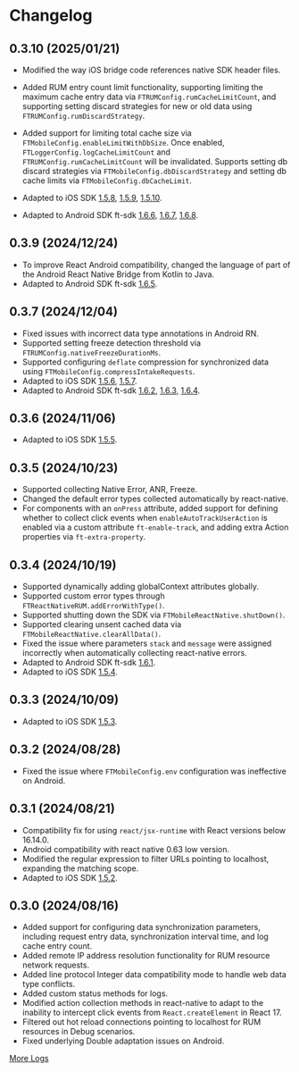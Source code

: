 # Changelog
## **0.3.10 (2025/01/21)**

* Modified the way iOS bridge code references native SDK header files.

* Added RUM entry count limit functionality, supporting limiting the maximum cache entry data via `FTRUMConfig.rumCacheLimitCount`, and supporting setting discard strategies for new or old data using `FTRUMConfig.rumDiscardStrategy`.

* Added support for limiting total cache size via `FTMobileConfig.enableLimitWithDbSize`. Once enabled, `FTLoggerConfig.logCacheLimitCount` and `FTRUMConfig.rumCacheLimitCount` will be invalidated. Supports setting db discard strategies via `FTMobileConfig.dbDiscardStrategy` and setting db cache limits via `FTMobileConfig.dbCacheLimit`.

* Adapted to iOS SDK [1.5.8](../ios/sdk-changelog.md/#1-5-8), [1.5.9](../ios/sdk-changelog.md/#1-5-9), [1.5.10](../ios/sdk-changelog.md/#1-5-10).
* Adapted to Android SDK ft-sdk [1.6.6](../android/sdk-changelog.md/#ft-sdk-1-6-6), [1.6.7](../android/sdk-changelog.md/#ft-sdk-1-6-7), [1.6.8](../android/sdk-changelog.md/#ft-sdk-1-6-8).

## **0.3.9 (2024/12/24)**

* To improve React Android compatibility, changed the language of part of the Android React Native Bridge from Kotlin to Java.
* Adapted to Android SDK ft-sdk [1.6.5](../android/sdk-changelog.md/#ft-sdk-1-6-5).

## **0.3.7 (2024/12/04)**

* Fixed issues with incorrect data type annotations in Android RN.
* Supported setting freeze detection threshold via `FTRUMConfig.nativeFreezeDurationMs`.
* Supported configuring `deflate` compression for synchronized data using `FTMobileConfig.compressIntakeRequests`.
* Adapted to iOS SDK [1.5.6](../ios/sdk-changelog.md/#1-5-6), [1.5.7](../ios/sdk-changelog.md/#1-5-7).
* Adapted to Android SDK ft-sdk [1.6.2](../android/sdk-changelog.md/#ft-sdk-1-6-2), [1.6.3](../android/sdk-changelog.md/#ft-sdk-1-6-3), [1.6.4](../android/sdk-changelog.md/#ft-sdk-1-6-4).

## **0.3.6 (2024/11/06)**

* Adapted to iOS SDK [1.5.5](../ios/sdk-changelog.md/#1-5-5).

## **0.3.5 (2024/10/23)**

* Supported collecting Native Error, ANR, Freeze.
* Changed the default error types collected automatically by react-native.
* For components with an `onPress` attribute, added support for defining whether to collect click events when `enableAutoTrackUserAction` is enabled via a custom attribute `ft-enable-track`, and adding extra Action properties via `ft-extra-property`.

## **0.3.4 (2024/10/19)**

* Supported dynamically adding globalContext attributes globally.
* Supported custom error types through `FTReactNativeRUM.addErrorWithType()`.
* Supported shutting down the SDK via `FTMobileReactNative.shutDown()`.
* Supported clearing unsent cached data via `FTMobileReactNative.clearAllData()`.
* Fixed the issue where parameters `stack` and `message` were assigned incorrectly when automatically collecting react-native errors.
* Adapted to Android SDK ft-sdk [1.6.1](../android/sdk-changelog.md/#ft-sdk-1-6-1).
* Adapted to iOS SDK [1.5.4](../ios/sdk-changelog.md/#1-5-4).

## **0.3.3 (2024/10/09)**

* Adapted to iOS SDK [1.5.3](../ios/sdk-changelog.md/#1-5-3).

## **0.3.2 (2024/08/28)**

* Fixed the issue where `FTMobileConfig.env` configuration was ineffective on Android.

## **0.3.1 (2024/08/21)**

* Compatibility fix for using `react/jsx-runtime` with React versions below 16.14.0.
* Android compatibility with react native 0.63 low version.
* Modified the regular expression to filter URLs pointing to localhost, expanding the matching scope.
* Adapted to iOS SDK [1.5.2](../ios/sdk-changelog.md/#1-5-2).

## **0.3.0 (2024/08/16)**

* Added support for configuring data synchronization parameters, including request entry data, synchronization interval time, and log cache entry count.
* Added remote IP address resolution functionality for RUM resource network requests.
* Added line protocol Integer data compatibility mode to handle web data type conflicts.
* Added custom status methods for logs.
* Modified action collection methods in react-native to adapt to the inability to intercept click events from `React.createElement` in React 17.
* Filtered out hot reload connections pointing to localhost for RUM resources in Debug scenarios.
* Fixed underlying Double adaptation issues on Android.

[More Logs](https://github.com/GuanceCloud/datakit-react-native/blob/dev/CHANGELOG.md)